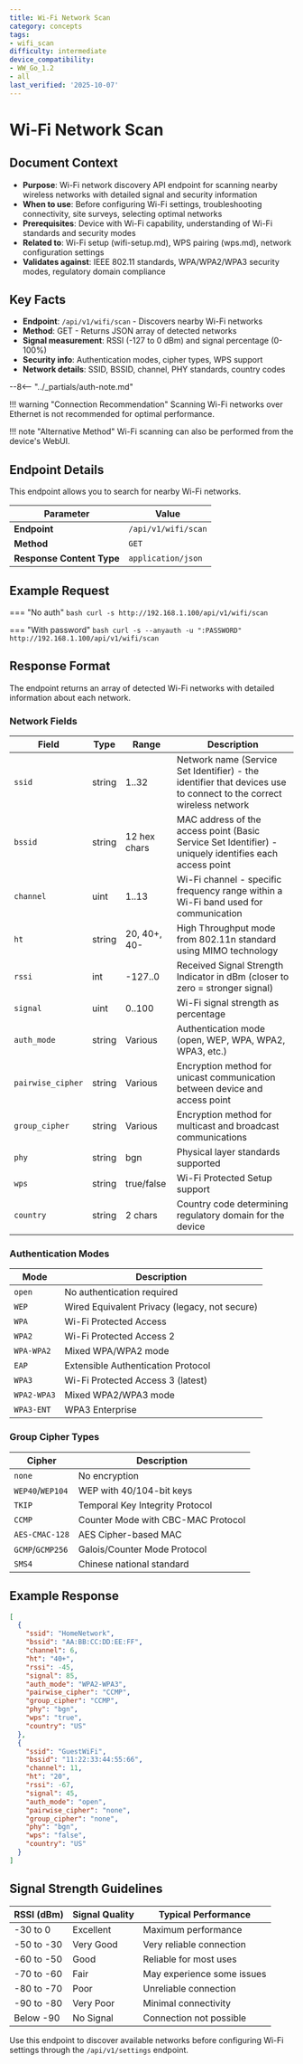 ```yaml
---
title: Wi-Fi Network Scan
category: concepts
tags:
- wifi_scan
difficulty: intermediate
device_compatibility:
- WW_Go_1.2
- all
last_verified: '2025-10-07'
---
```


# Wi-Fi Network Scan

## Document Context

- **Purpose**: Wi-Fi network discovery API endpoint for scanning nearby wireless networks with detailed signal and security information
- **When to use**: Before configuring Wi-Fi settings, troubleshooting connectivity, site surveys, selecting optimal networks
- **Prerequisites**: Device with Wi-Fi capability, understanding of Wi-Fi standards and security modes
- **Related to**: Wi-Fi setup (wifi-setup.md), WPS pairing (wps.md), network configuration settings
- **Validates against**: IEEE 802.11 standards, WPA/WPA2/WPA3 security modes, regulatory domain compliance

## Key Facts

- **Endpoint**: `/api/v1/wifi/scan` - Discovers nearby Wi-Fi networks
- **Method**: GET - Returns JSON array of detected networks
- **Signal measurement**: RSSI (-127 to 0 dBm) and signal percentage (0-100%)
- **Security info**: Authentication modes, cipher types, WPS support
- **Network details**: SSID, BSSID, channel, PHY standards, country codes

--8<-- "../_partials/auth-note.md"

!!! warning "Connection Recommendation"
    Scanning Wi-Fi networks over Ethernet is not recommended for optimal performance.

!!! note "Alternative Method"
    Wi-Fi scanning can also be performed from the device's WebUI.

## Endpoint Details

This endpoint allows you to search for nearby Wi-Fi networks.

| Parameter | Value |
|-----------|-------|
| **Endpoint** | `/api/v1/wifi/scan` |
| **Method** | `GET` |
| **Response Content Type** | `application/json` |

## Example Request

=== "No auth"
    ```bash
    curl -s http://192.168.1.100/api/v1/wifi/scan
    ```

=== "With password"
    ```bash
    curl -s --anyauth -u ":PASSWORD" http://192.168.1.100/api/v1/wifi/scan
    ```

## Response Format

The endpoint returns an array of detected Wi-Fi networks with detailed information about each network.

### Network Fields

| Field | Type | Range | Description |
|-------|------|-------|-------------|
| `ssid` | string | 1..32 | Network name (Service Set Identifier) - the identifier that devices use to connect to the correct wireless network |
| `bssid` | string | 12 hex chars | MAC address of the access point (Basic Service Set Identifier) - uniquely identifies each access point |
| `channel` | uint | 1..13 | Wi-Fi channel - specific frequency range within a Wi-Fi band used for communication |
| `ht` | string | 20, 40+, 40- | High Throughput mode from 802.11n standard using MIMO technology |
| `rssi` | int | -127..0 | Received Signal Strength Indicator in dBm (closer to zero = stronger signal) |
| `signal` | uint | 0..100 | Wi-Fi signal strength as percentage |
| `auth_mode` | string | Various | Authentication mode (open, WEP, WPA, WPA2, WPA3, etc.) |
| `pairwise_cipher` | string | Various | Encryption method for unicast communication between device and access point |
| `group_cipher` | string | Various | Encryption method for multicast and broadcast communications |
| `phy` | string | bgn | Physical layer standards supported |
| `wps` | string | true/false | Wi-Fi Protected Setup support |
| `country` | string | 2 chars | Country code determining regulatory domain for the device |

### Authentication Modes

| Mode | Description |
|------|-------------|
| `open` | No authentication required |
| `WEP` | Wired Equivalent Privacy (legacy, not secure) |
| `WPA` | Wi-Fi Protected Access |
| `WPA2` | Wi-Fi Protected Access 2 |
| `WPA-WPA2` | Mixed WPA/WPA2 mode |
| `EAP` | Extensible Authentication Protocol |
| `WPA3` | Wi-Fi Protected Access 3 (latest) |
| `WPA2-WPA3` | Mixed WPA2/WPA3 mode |
| `WPA3-ENT` | WPA3 Enterprise |

### Group Cipher Types

| Cipher | Description |
|--------|-------------|
| `none` | No encryption |
| `WEP40`/`WEP104` | WEP with 40/104-bit keys |
| `TKIP` | Temporal Key Integrity Protocol |
| `CCMP` | Counter Mode with CBC-MAC Protocol |
| `AES-CMAC-128` | AES Cipher-based MAC |
| `GCMP`/`GCMP256` | Galois/Counter Mode Protocol |
| `SMS4` | Chinese national standard |

## Example Response

```json
[
  {
    "ssid": "HomeNetwork",
    "bssid": "AA:BB:CC:DD:EE:FF",
    "channel": 6,
    "ht": "40+",
    "rssi": -45,
    "signal": 85,
    "auth_mode": "WPA2-WPA3",
    "pairwise_cipher": "CCMP",
    "group_cipher": "CCMP",
    "phy": "bgn",
    "wps": "true",
    "country": "US"
  },
  {
    "ssid": "GuestWiFi",
    "bssid": "11:22:33:44:55:66",
    "channel": 11,
    "ht": "20",
    "rssi": -67,
    "signal": 45,
    "auth_mode": "open",
    "pairwise_cipher": "none",
    "group_cipher": "none",
    "phy": "bgn",
    "wps": "false",
    "country": "US"
  }
]
```

## Signal Strength Guidelines

| RSSI (dBm) | Signal Quality | Typical Performance |
|------------|----------------|-------------------|
| -30 to 0 | Excellent | Maximum performance |
| -50 to -30 | Very Good | Very reliable connection |
| -60 to -50 | Good | Reliable for most uses |
| -70 to -60 | Fair | May experience some issues |
| -80 to -70 | Poor | Unreliable connection |
| -90 to -80 | Very Poor | Minimal connectivity |
| Below -90 | No Signal | Connection not possible |

Use this endpoint to discover available networks before configuring Wi-Fi settings through the `/api/v1/settings` endpoint.
